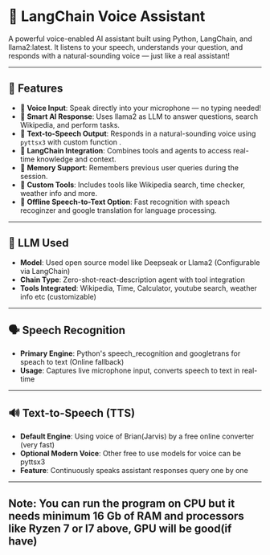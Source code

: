 # 🧠 LangChain Voice Assistant

A powerful voice-enabled AI assistant built using Python, LangChain, and llama2:latest. It listens to your speech, understands your question, and responds with a natural-sounding voice — just like a real assistant!

---

## 🚀 Features

- 🎤 **Voice Input**: Speak directly into your microphone — no typing needed!
- 🤖 **Smart AI Response**: Uses llama2 as LLM to answer questions, search Wikipedia, and perform tasks.
- 📢 **Text-to-Speech Output**: Responds in a natural-sounding voice using `pyttsx3` with custom function .
- 🔗 **LangChain Integration**: Combines tools and agents to access real-time knowledge and context.
- 🔄 **Memory Support**: Remembers previous user queries during the session.
- 🧩 **Custom Tools**: Includes tools like Wikipedia search, time checker, weather info and more.
- 🧊 **Offline Speech-to-Text Option**: Fast recognition with speach recoginzer and google translation for language processing.

---

## 🧠 LLM Used

- **Model**: Used open source model like Deepseak or Llama2  (Configurable via LangChain)
- **Chain Type**: Zero-shot-react-description agent with tool integration
- **Tools Integrated**: Wikipedia, Time, Calculator, youtube search, weather info etc (customizable)

---

## 🗣️ Speech Recognition

- **Primary Engine**: Python's speech_recognition and googletrans for speach to text (Online fallback)
- **Usage**: Captures live microphone input, converts speech to text in real-time

---

## 🔊 Text-to-Speech (TTS)

- **Default Engine**: Using voice of Brian(Jarvis) by a free online converter (very fast)
- **Optional Modern Voice**: Other free to use models for voice can be pyttsx3
- **Feature**: Continuously speaks assistant responses query one by one

---

## Note: You can run the program on CPU but it needs minimum 16 Gb of RAM and processors like Ryzen 7 or I7 above, GPU will be good(if have)

